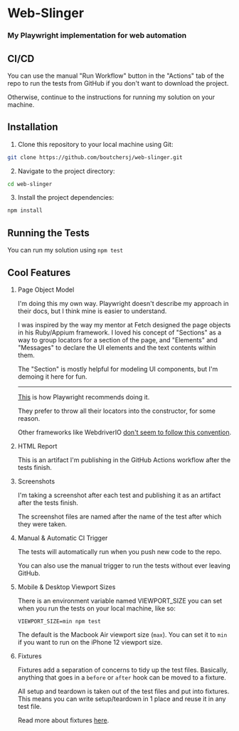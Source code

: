 # Web-Slinger
### My Playwright implementation for web automation

## CI/CD

You can use the manual "Run Workflow" button in the "Actions" tab of the repo to run the tests from GitHub if you don't want to download the project.

Otherwise, continue to the instructions for running my solution on your machine.

## Installation

1. Clone this repository to your local machine using Git:

```bash
git clone https://github.com/boutchersj/web-slinger.git

```

2. Navigate to the project directory:

```bash
cd web-slinger
```

3. Install the project dependencies:

```bash
npm install
```

## Running the Tests

You can run my solution using ```npm test```

## Cool Features

1. Page Object Model

    I'm doing this my own way. Playwright doesn't describe my approach in their docs, but I think mine is easier to understand.

    I was inspired by the way my mentor at Fetch designed the page objects in his Ruby/Appium framework. I loved his concept of "Sections" as a way to group locators for a section of the page, and "Elements" and "Messages" to declare the UI elements and the text contents within them.

    The "Section" is mostly helpful for modeling UI components, but I'm demoing it here for fun.

    ***

    [This](https://playwright.dev/docs/pom) is how Playwright recommends doing it.

    They prefer to throw all their locators into the constructor, for some reason.

    Other frameworks like WebdriverIO [don't seem to follow this convention](https://webdriver.io/docs/pageobjects/).

2. HTML Report

    This is an artifact I'm publishing in the GitHub Actions workflow after the tests finish.

3. Screenshots

    I'm taking a screenshot after each test and publishing it as an artifact after the tests finish.

    The screenshot files are named after the name of the test after which they were taken.

4. Manual & Automatic CI Trigger

    The tests will automatically run when you push new code to the repo.

    You can also use the manual trigger to run the tests without ever leaving GitHub.

5. Mobile & Desktop Viewport Sizes

    There is an environment variable named VIEWPORT_SIZE you can set when you run the tests on your local machine, like so:

    ```VIEWPORT_SIZE=min npm test```

    The default is the Macbook Air viewport size (```max```). You can set it to ```min``` if you want to run on the iPhone 12 viewport size.

6. Fixtures

    Fixtures add a separation of concerns to tidy up the test files. Basically, anything that goes in a ```before``` or ```after``` hook can be moved to a fixture.

    All setup and teardown is taken out of the test files and put into fixtures. This means you can write setup/teardown in 1 place and reuse it in any test file.

    Read more about fixtures [here](https://playwright.dev/docs/test-fixtures#creating-a-fixture).